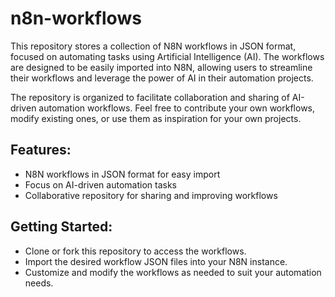 # n8n-workflows

This repository stores a collection of N8N workflows in JSON format, focused on automating tasks using Artificial Intelligence (AI). The workflows are designed to be easily imported into N8N, allowing users to streamline their workflows and leverage the power of AI in their automation projects.

The repository is organized to facilitate collaboration and sharing of AI-driven automation workflows. Feel free to contribute your own workflows, modify existing ones, or use them as inspiration for your own projects.

## Features:

- N8N workflows in JSON format for easy import
- Focus on AI-driven automation tasks
- Collaborative repository for sharing and improving workflows


## Getting Started:

- Clone or fork this repository to access the workflows.
- Import the desired workflow JSON files into your N8N instance.
- Customize and modify the workflows as needed to suit your automation needs.
